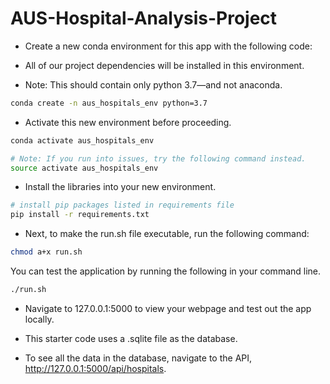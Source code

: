 # AUS-Hospital-Analysis-Project

- Create a new conda environment for this app with the following code:

- All of our project dependencies will be installed in this environment.

- Note: This should contain only python 3.7—and not anaconda.
```bash
conda create -n aus_hospitals_env python=3.7
```
- Activate this new environment before proceeding.
```bash
conda activate aus_hospitals_env

# Note: If you run into issues, try the following command instead.
source activate aus_hospitals_env
```

- Install the libraries into your new environment.
```bash
# install pip packages listed in requirements file 
pip install -r requirements.txt
```
- Next, to make the run.sh file executable, run the following command:
```bash
chmod a+x run.sh
```
You can test the application by running the following in your command line.
```bash
./run.sh
```
- Navigate to 127.0.0.1:5000 to view your webpage and test out the app locally.

- This starter code uses a .sqlite file as the database.

- To see all the data in the database, navigate to the API, http://127.0.0.1:5000/api/hospitals.

